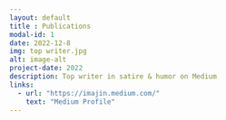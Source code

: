 ```yaml
---
layout: default
title : Publications
modal-id: 1
date: 2022-12-8
img: top writer.jpg
alt: image-alt
project-date: 2022
description: Top writer in satire & humor on Medium
links:
  - url: "https://imajin.medium.com/"
    text: "Medium Profile"
---
```

